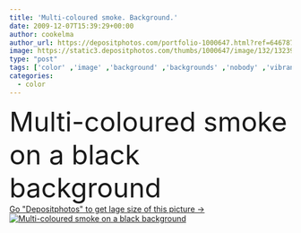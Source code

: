 ```yaml
---
title: 'Multi-coloured smoke. Background.'
date: 2009-12-07T15:39:29+00:00
author: cookelma
author_url: https://depositphotos.com/portfolio-1000647.html?ref=64678756
image: https://static3.depositphotos.com/thumbs/1000647/image/132/1323988/api_thumb_450.jpg?forcejpeg=true
type: "post"
tags: ['color' ,'image' ,'background' ,'backgrounds' ,'nobody' ,'vibrant' ,'on' ,'curve' ,'graphic' ,'colored' ,'space' ,'multi' ,'bright' ,'art' ,'beauty' ,'liquid' ,'abstract' ,'energy' ,'light' ,'form' ,'pattern' ,'black' ,'wave' ,'cold' ,'motion' ,'smooth' ,'smoke' ,'swirl' ,'Chaos' ,'fog' ,'futuristic' ,'waving' ,'blurred' ,'bizarre' ,'concentric' ,'scribble' ,'a' ,'multi coloured' ,'and' ,'multicolour' ]
categories: 
  - color
---
```

<div aling="center">
            <font size="60"> Multi-coloured smoke on a black background</font>   
</div>
<div>
    <a href='https://depositphotos.com/1323988/stock-photo-multi-coloured-smoke-background.html?ref=64678756' target=_blank > Go "Depositphotos" to get lage size of this picture ->
        <img href='https://depositphotos.com/1323988/stock-photo-multi-coloured-smoke-background.html?ref=64678756' src='https://static3.depositphotos.com/1000647/132/i/950/depositphotos_1323988-stock-photo-multi-coloured-smoke-background.jpg?forcejpeg=true' alt='Multi-coloured smoke on a black background' >
    </a>
</div>
